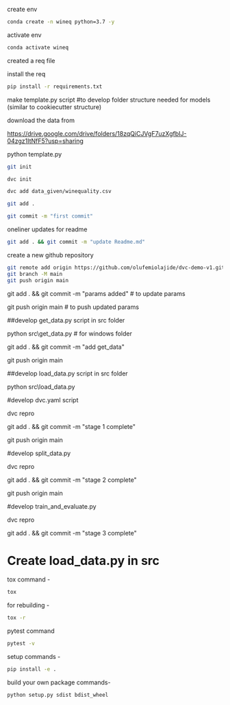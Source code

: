 create env

```bash
conda create -n wineq python=3.7 -y
```

activate env

```bash
conda activate wineq
```

created a req file

install the req

```bash
pip install -r requirements.txt
```

make template.py script #to develop folder structure needed for models (similar to cookiecutter structure)

download the data from

https://drive.google.com/drive/folders/18zqQiCJVgF7uzXgfbIJ-04zgz1ItNfF5?usp=sharing


python template.py


```bash
git init
```

```bash
dvc init 
```

```bash
dvc add data_given/winequality.csv
```

```bash
git add .
```

```bash
git commit -m "first commit"
```

oneliner updates  for readme

```bash
git add . && git commit -m "update Readme.md"
```

create a new github repository

```bash
git remote add origin https://github.com/olufemiolajide/dvc-demo-v1.git
git branch -M main
git push origin main
```



git add . && git commit -m "params added"  # to update params

git push origin main  # to push updated params


##develop get_data.py script in src folder

python src\get_data.py  # for windows folder

git add . && git commit -m "add get_data"

git push origin main


##develop load_data.py script in src folder

python src\load_data.py


#develop dvc.yaml script

dvc repro

git add . && git commit -m "stage 1 complete"

git push origin main


#develop split_data.py

dvc repro

git add . && git commit -m "stage 2 complete"

git push origin main


#develop train_and_evaluate.py

dvc repro

git add . && git commit -m "stage 3 complete"

# Create load_data.py in src

tox command -

```bash
tox
```

for rebuilding -

```bash
tox -r 
```

pytest command

```bash
pytest -v
```

setup commands -

```bash
pip install -e . 
```

build your own package commands-

```bash
python setup.py sdist bdist_wheel
```
